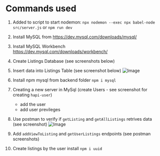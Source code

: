 # Commands used 

1) Added to script to start nodemon:
`npx nodemon --exec npx babel-node src/server.js`  or 
`npm run dev`

2) Install MySQL from 
https://dev.mysql.com/downloads/mysql/

3) Install MySQL Workbench
https://dev.mysql.com/downloads/workbench/

4) Create Listings Database (see screenshots below)

5) Insert data into Listings Table (see screenshot below)
![Image]()

6) Install npm mysql from backend folder
    `npm i mysql`
7) Creating a new server in MySql (create Users - see screenshot for creating `hapi-user`)
    - add the user
    - add user previleges
8) Use postman to verify if `getListing` and `getAllListings` retrives data (see screenshot)
![Image]()
9) Add `addViewToListing` and `getUserListings` endpoints (see postman screenshots)
10) Create listings by the user 
    install `npm i uuid`